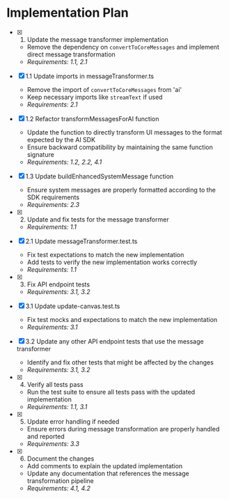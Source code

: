 # Implementation Plan

- [x] 1. Update the message transformer implementation
  - Remove the dependency on `convertToCoreMessages` and implement direct message transformation
  - _Requirements: 1.1, 2.1_

- [x] 1.1 Update imports in messageTransformer.ts
  - Remove the import of `convertToCoreMessages` from 'ai'
  - Keep necessary imports like `streamText` if used
  - _Requirements: 2.1_

- [x] 1.2 Refactor transformMessagesForAI function
  - Update the function to directly transform UI messages to the format expected by the AI SDK
  - Ensure backward compatibility by maintaining the same function signature
  - _Requirements: 1.2, 2.2, 4.1_

- [x] 1.3 Update buildEnhancedSystemMessage function
  - Ensure system messages are properly formatted according to the SDK requirements
  - _Requirements: 2.3_

- [x] 2. Update and fix tests for the message transformer
  - _Requirements: 1.1_

- [x] 2.1 Update messageTransformer.test.ts
  - Fix test expectations to match the new implementation
  - Add tests to verify the new implementation works correctly
  - _Requirements: 1.1_

- [x] 3. Fix API endpoint tests
  - _Requirements: 3.1, 3.2_

- [x] 3.1 Update update-canvas.test.ts
  - Fix test mocks and expectations to match the new implementation
  - _Requirements: 3.1_

- [x] 3.2 Update any other API endpoint tests that use the message transformer
  - Identify and fix other tests that might be affected by the changes
  - _Requirements: 3.1, 3.2_

- [x] 4. Verify all tests pass
  - Run the test suite to ensure all tests pass with the updated implementation
  - _Requirements: 1.1, 3.1_

- [x] 5. Update error handling if needed
  - Ensure errors during message transformation are properly handled and reported
  - _Requirements: 3.3_

- [x] 6. Document the changes
  - Add comments to explain the updated implementation
  - Update any documentation that references the message transformation pipeline
  - _Requirements: 4.1, 4.2_